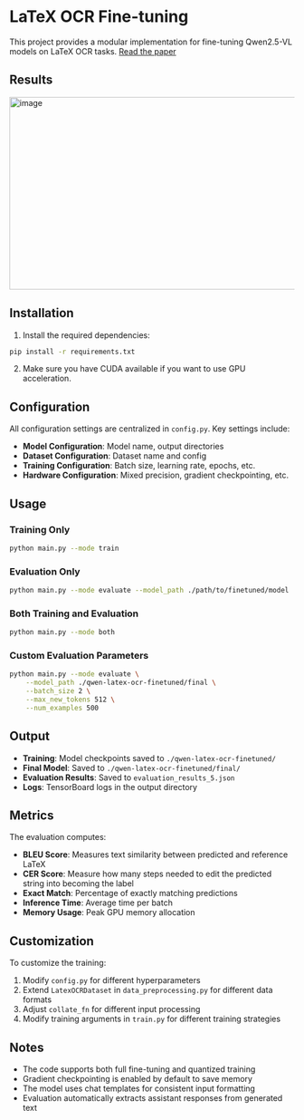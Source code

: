 # LaTeX OCR Fine-tuning

This project provides a modular implementation for fine-tuning Qwen2.5-VL models on LaTeX OCR tasks.
[Read the paper](LatexOCR.pdf)

## Results

<img width="1095" height="340" alt="image" src="https://github.com/user-attachments/assets/07dba068-1666-4992-910a-5c1a854cac73" />


## Installation

1. Install the required dependencies:
```bash
pip install -r requirements.txt
```

2. Make sure you have CUDA available if you want to use GPU acceleration.

## Configuration

All configuration settings are centralized in `config.py`. Key settings include:

- **Model Configuration**: Model name, output directories
- **Dataset Configuration**: Dataset name and config
- **Training Configuration**: Batch size, learning rate, epochs, etc.
- **Hardware Configuration**: Mixed precision, gradient checkpointing, etc.

## Usage

### Training Only
```bash
python main.py --mode train
```

### Evaluation Only
```bash
python main.py --mode evaluate --model_path ./path/to/finetuned/model
```

### Both Training and Evaluation
```bash
python main.py --mode both
```

### Custom Evaluation Parameters
```bash
python main.py --mode evaluate \
    --model_path ./qwen-latex-ocr-finetuned/final \
    --batch_size 2 \
    --max_new_tokens 512 \
    --num_examples 500
```
## Output

- **Training**: Model checkpoints saved to `./qwen-latex-ocr-finetuned/`
- **Final Model**: Saved to `./qwen-latex-ocr-finetuned/final/`
- **Evaluation Results**: Saved to `evaluation_results_5.json`
- **Logs**: TensorBoard logs in the output directory

## Metrics

The evaluation computes:
- **BLEU Score**: Measures text similarity between predicted and reference LaTeX
- **CER Score**: Measure how many steps needed to edit the predicted string into becoming the label
- **Exact Match**: Percentage of exactly matching predictions
- **Inference Time**: Average time per batch
- **Memory Usage**: Peak GPU memory allocation

## Customization

To customize the training:

1. Modify `config.py` for different hyperparameters
2. Extend `LatexOCRDataset` in `data_preprocessing.py` for different data formats
3. Adjust `collate_fn` for different input processing
4. Modify training arguments in `train.py` for different training strategies

## Notes

- The code supports both full fine-tuning and quantized training
- Gradient checkpointing is enabled by default to save memory
- The model uses chat templates for consistent input formatting
- Evaluation automatically extracts assistant responses from generated text
